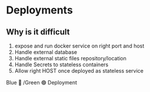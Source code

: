 # Deployments

## Why is it difficult

1. expose and run docker service on right port and host
2. Handle external database
3. Handle external static files repository/location
4. Handle Secrets to stateless containers
5. Allow right HOST once deployed as stateless service

Blue :large_blue_circle: /Green :green_circle: Deployment
